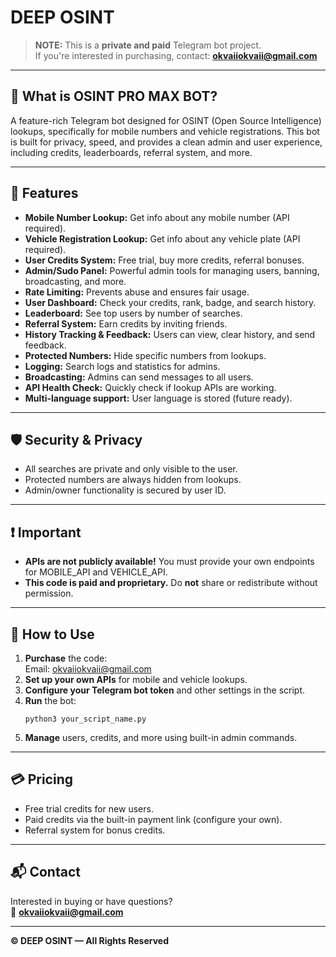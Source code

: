 # DEEP OSINT

> **NOTE:** This is a **private and paid** Telegram bot project.  
> If you're interested in purchasing, contact: **okvaiiokvaii@gmail.com**

---

## 🤖 What is OSINT PRO MAX BOT?
A feature-rich Telegram bot designed for OSINT (Open Source Intelligence) lookups, specifically for mobile numbers and vehicle registrations. This bot is built for privacy, speed, and provides a clean admin and user experience, including credits, leaderboards, referral system, and more.

---

## 🚀 Features

- **Mobile Number Lookup:** Get info about any mobile number (API required).
- **Vehicle Registration Lookup:** Get info about any vehicle plate (API required).
- **User Credits System:** Free trial, buy more credits, referral bonuses.
- **Admin/Sudo Panel:** Powerful admin tools for managing users, banning, broadcasting, and more.
- **Rate Limiting:** Prevents abuse and ensures fair usage.
- **User Dashboard:** Check your credits, rank, badge, and search history.
- **Leaderboard:** See top users by number of searches.
- **Referral System:** Earn credits by inviting friends.
- **History Tracking & Feedback:** Users can view, clear history, and send feedback.
- **Protected Numbers:** Hide specific numbers from lookups.
- **Logging:** Search logs and statistics for admins.
- **Broadcasting:** Admins can send messages to all users.
- **API Health Check:** Quickly check if lookup APIs are working.
- **Multi-language support:** User language is stored (future ready).

---

## 🛡️ Security & Privacy

- All searches are private and only visible to the user.
- Protected numbers are always hidden from lookups.
- Admin/owner functionality is secured by user ID.

---

## ❗ Important

- **APIs are not publicly available!** You must provide your own endpoints for MOBILE_API and VEHICLE_API.
- **This code is paid and proprietary.** Do **not** share or redistribute without permission.

---

## 📝 How to Use

1. **Purchase** the code:  
   Email: [okvaiiokvaii@gmail.com](mailto:okvaiiokvaii@gmail.com)
2. **Set up your own APIs** for mobile and vehicle lookups.
3. **Configure your Telegram bot token** and other settings in the script.
4. **Run** the bot:  
   ```
   python3 your_script_name.py
   ```
5. **Manage** users, credits, and more using built-in admin commands.

---

## 💳 Pricing

- Free trial credits for new users.
- Paid credits via the built-in payment link (configure your own).
- Referral system for bonus credits.

---

## 📬 Contact

Interested in buying or have questions?  
📧 **okvaiiokvaii@gmail.com**

---

**© DEEP OSINT — All Rights Reserved**
